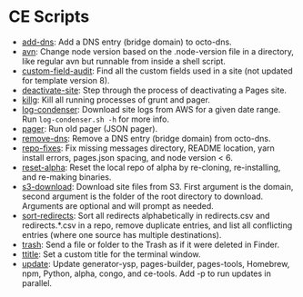 # CE Scripts

- [add-dns](add-dns.sh): Add a DNS entry (bridge domain) to octo-dns.
- [avn](avn.sh): Change node version based on the .node-version file in a directory, like regular avn but runnable from inside a shell script.
- [custom-field-audit](custom-field-audit.sh): Find all the custom fields used in a site (not updated for template version 8).
- [deactivate-site](deactivate-site.sh): Step through the process of deactivating a Pages site.
- [killg](killg.sh): Kill all running processes of grunt and pager.
- [log-condenser](log-condenser.sh): Download site logs from AWS for a given date range. Run `log-condenser.sh -h` for more info.
- [pager](pager.sh): Run old pager (JSON pager).
- [remove-dns](remove-dns.sh): Remove a DNS entry (bridge domain) from octo-dns.
- [repo-fixes](repo-fixes.sh): Fix missing messages directory, README location, yarn install errors, pages.json spacing, and node version < 6.
- [reset-alpha](reset-alpha.sh): Reset the local repo of alpha by re-cloning, re-installing, and re-making binaries.
- [s3-download](s3-download.sh): Download site files from S3. First argument is the domain, second argument is the folder of the root directory to download. Arguments are optional and will prompt as needed.
- [sort-redirects](sort-redirects.sh): Sort all redirects alphabetically in redirects.csv and redirects.\*.csv in a repo, remove duplicate entries, and list all conflicting entries (where one source has multiple destinations).
- [trash](trash.sh): Send a file or folder to the Trash as if it were deleted in Finder.
- [ttitle](ttitle.sh): Set a custom title for the terminal window.
- [update](update.sh): Update generator-ysp, pages-builder, pages-tools, Homebrew, npm, Python, alpha, congo, and ce-tools. Add -p to run updates in parallel.
